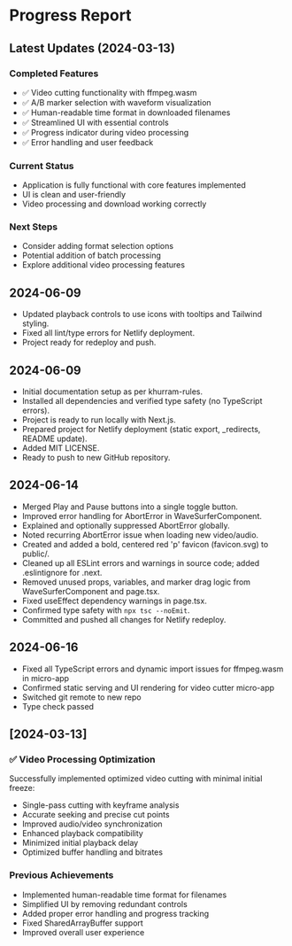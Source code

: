 # Progress Report

## Latest Updates (2024-03-13)

### Completed Features
- ✅ Video cutting functionality with ffmpeg.wasm
- ✅ A/B marker selection with waveform visualization
- ✅ Human-readable time format in downloaded filenames
- ✅ Streamlined UI with essential controls
- ✅ Progress indicator during video processing
- ✅ Error handling and user feedback

### Current Status
- Application is fully functional with core features implemented
- UI is clean and user-friendly
- Video processing and download working correctly

### Next Steps
- Consider adding format selection options
- Potential addition of batch processing
- Explore additional video processing features

## 2024-06-09
- Updated playback controls to use icons with tooltips and Tailwind styling.
- Fixed all lint/type errors for Netlify deployment.
- Project ready for redeploy and push.

## 2024-06-09
- Initial documentation setup as per khurram-rules.
- Installed all dependencies and verified type safety (no TypeScript errors).
- Project is ready to run locally with Next.js.
- Prepared project for Netlify deployment (static export, _redirects, README update).
- Added MIT LICENSE.
- Ready to push to new GitHub repository. 

## 2024-06-14
- Merged Play and Pause buttons into a single toggle button.
- Improved error handling for AbortError in WaveSurferComponent.
- Explained and optionally suppressed AbortError globally.
- Noted recurring AbortError issue when loading new video/audio.
- Created and added a bold, centered red 'p' favicon (favicon.svg) to public/.
- Cleaned up all ESLint errors and warnings in source code; added .eslintignore for .next.
- Removed unused props, variables, and marker drag logic from WaveSurferComponent and page.tsx.
- Fixed useEffect dependency warnings in page.tsx.
- Confirmed type safety with `npx tsc --noEmit`.
- Committed and pushed all changes for Netlify redeploy. 

## 2024-06-16
- Fixed all TypeScript errors and dynamic import issues for ffmpeg.wasm in micro-app
- Confirmed static serving and UI rendering for video cutter micro-app
- Switched git remote to new repo
- Type check passed 

## [2024-03-13]

### ✅ Video Processing Optimization
Successfully implemented optimized video cutting with minimal initial freeze:
- Single-pass cutting with keyframe analysis
- Accurate seeking and precise cut points
- Improved audio/video synchronization
- Enhanced playback compatibility
- Minimized initial playback delay
- Optimized buffer handling and bitrates

### Previous Achievements
- Implemented human-readable time format for filenames
- Simplified UI by removing redundant controls
- Added proper error handling and progress tracking
- Fixed SharedArrayBuffer support
- Improved overall user experience 